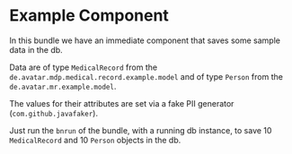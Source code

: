 # Example Component

In this bundle we have an immediate component that saves some sample data in the db. 

Data are of type `MedicalRecord` from the `de.avatar.mdp.medical.record.example.model` and of type `Person` from the `de.avatar.mr.example.model`.

The values for their attributes are set via a fake PII generator (`com.github.javafaker`).

Just run the `bnrun` of the bundle, with a running db instance, to save 10 `MedicalRecord` and 10 `Person` objects in the db.